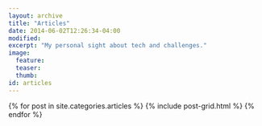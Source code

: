 ```yaml
---
layout: archive
title: "Articles"
date: 2014-06-02T12:26:34-04:00
modified:
excerpt: "My personal sight about tech and challenges."
image:
  feature:
  teaser:
  thumb:
id: articles  
---
```


<div class="tiles">
{% for post in site.categories.articles %}
  {% include post-grid.html %}
{% endfor %}
</div><!-- /.tiles -->

